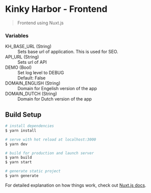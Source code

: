 # Kinky Harbor - Frontend

> Frontend using Nuxt.js

### Variables

<dl>
  <dt>KH_BASE_URL (String)</dt>
  <dd>Sets base url of application. This is used for SEO.</dd>

  <dt>API_URL (String)</dt>
  <dd>Sets url of API</dd>

  <dt>DEMO (Bool)</dt>
  <dd>Set log level to DEBUG</dd>
  <dd>Default: False</dd>

  <dt>DOMAIN_ENGLISH (String)</dt>
  <dd>Domain for Engelish version of the app</dd>

  <dt>DOMAIN_DUTCH (String)</dt>
  <dd>Domain for Dutch version of the app</dd>
</dl>

## Build Setup

```bash
# install dependencies
$ yarn install

# serve with hot reload at localhost:3000
$ yarn dev

# build for production and launch server
$ yarn build
$ yarn start

# generate static project
$ yarn generate
```

For detailed explanation on how things work, check out [Nuxt.js docs](https://nuxtjs.org).
